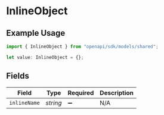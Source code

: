 # InlineObject

## Example Usage

```typescript
import { InlineObject } from "openapi/sdk/models/shared";

let value: InlineObject = {};
```

## Fields

| Field              | Type               | Required           | Description        |
| ------------------ | ------------------ | ------------------ | ------------------ |
| `inlineName`       | *string*           | :heavy_minus_sign: | N/A                |